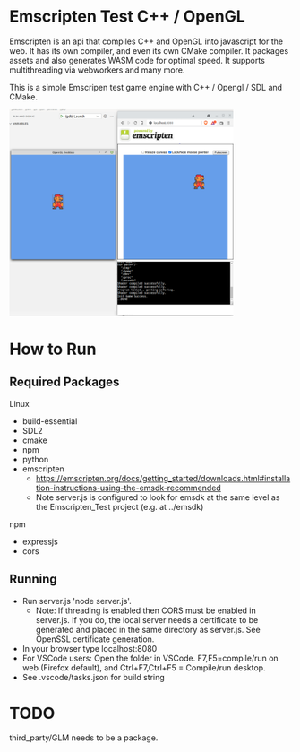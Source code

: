 # Emscripten Test C++ / OpenGL

Emscripten is an api that compiles C++ and OpenGL into javascript for the web. It has its own compiler, and even its own CMake compiler. It packages assets and also generates WASM code for optimal speed. It supports multithreading via webworkers and many more.

This is a simple Emscripen test game engine with C++ / Opengl / SDL and CMake.

<img alt="Yes, it works!" src="https://github.com/cacttus/Emscripten_Test/blob/master/ss.png?raw=true" width="400" height="auto">

# How to Run<br/>

## Required Packages 
Linux<br/>
* build-essential
* SDL2
* cmake
* npm
* python
* emscripten
  * https://emscripten.org/docs/getting_started/downloads.html#installation-instructions-using-the-emsdk-recommended
  * Note server.js is configured to look for emsdk at the same level as the Emscripten_Test project (e.g. at ../emsdk)

npm<br/>
* expressjs
* cors

## Running
* Run server.js 'node server.js'. 
  * Note: If threading is enabled then CORS must be enabled in server.js. If you do, the local server needs a certificate to be generated and placed in the same directory as server.js. See OpenSSL certificate generation.
* In your browser type localhost:8080
* For VSCode users: Open the folder in VSCode. F7,F5=compile/run on web (Firefox default), and Ctrl+F7,Ctrl+F5 = Compile/run desktop.
* See .vscode/tasks.json for build string


# TODO

third_party/GLM needs to be a package.
 
